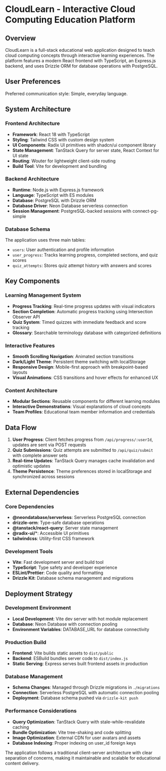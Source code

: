 # CloudLearn - Interactive Cloud Computing Education Platform

## Overview

CloudLearn is a full-stack educational web application designed to teach cloud computing concepts through interactive learning experiences. The platform features a modern React frontend with TypeScript, an Express.js backend, and uses Drizzle ORM for database operations with PostgreSQL.

## User Preferences

Preferred communication style: Simple, everyday language.

## System Architecture

### Frontend Architecture
- **Framework**: React 18 with TypeScript
- **Styling**: Tailwind CSS with custom design system
- **UI Components**: Radix UI primitives with shadcn/ui component library
- **State Management**: TanStack Query for server state, React Context for UI state
- **Routing**: Wouter for lightweight client-side routing
- **Build Tool**: Vite for development and bundling

### Backend Architecture
- **Runtime**: Node.js with Express.js framework
- **Language**: TypeScript with ES modules
- **Database**: PostgreSQL with Drizzle ORM
- **Database Driver**: Neon Database serverless connection
- **Session Management**: PostgreSQL-backed sessions with connect-pg-simple

### Database Schema
The application uses three main tables:
- `users`: User authentication and profile information
- `user_progress`: Tracks learning progress, completed sections, and quiz scores
- `quiz_attempts`: Stores quiz attempt history with answers and scores

## Key Components

### Learning Management System
- **Progress Tracking**: Real-time progress updates with visual indicators
- **Section Completion**: Automatic progress tracking using Intersection Observer API
- **Quiz System**: Timed quizzes with immediate feedback and score tracking
- **Glossary**: Searchable terminology database with categorized definitions

### Interactive Features
- **Smooth Scrolling Navigation**: Animated section transitions
- **Dark/Light Theme**: Persistent theme switching with localStorage
- **Responsive Design**: Mobile-first approach with breakpoint-based layouts
- **Visual Animations**: CSS transitions and hover effects for enhanced UX

### Content Architecture
- **Modular Sections**: Reusable components for different learning modules
- **Interactive Demonstrations**: Visual explanations of cloud concepts
- **Team Profiles**: Educational team member information and credentials

## Data Flow

1. **User Progress**: Client fetches progress from `/api/progress/:userId`, updates are sent via POST requests
2. **Quiz Submissions**: Quiz attempts are submitted to `/api/quiz/submit` with complete answer sets
3. **Real-time Updates**: TanStack Query manages cache invalidation and optimistic updates
4. **Theme Persistence**: Theme preferences stored in localStorage and synchronized across sessions

## External Dependencies

### Core Dependencies
- **@neondatabase/serverless**: Serverless PostgreSQL connection
- **drizzle-orm**: Type-safe database operations
- **@tanstack/react-query**: Server state management
- **@radix-ui/***: Accessible UI primitives
- **tailwindcss**: Utility-first CSS framework

### Development Tools
- **Vite**: Fast development server and build tool
- **TypeScript**: Type safety and developer experience
- **ESLint/Prettier**: Code quality and formatting
- **Drizzle Kit**: Database schema management and migrations

## Deployment Strategy

### Development Environment
- **Local Development**: Vite dev server with hot module replacement
- **Database**: Neon Database with connection pooling
- **Environment Variables**: DATABASE_URL for database connectivity

### Production Build
- **Frontend**: Vite builds static assets to `dist/public`
- **Backend**: ESBuild bundles server code to `dist/index.js`
- **Static Serving**: Express serves built frontend assets in production

### Database Management
- **Schema Changes**: Managed through Drizzle migrations in `./migrations`
- **Connection**: Serverless PostgreSQL with automatic connection pooling
- **Deployment**: Database schema pushed via `drizzle-kit push`

### Performance Considerations
- **Query Optimization**: TanStack Query with stale-while-revalidate caching
- **Bundle Optimization**: Vite tree-shaking and code splitting
- **Image Optimization**: External CDN for user avatars and assets
- **Database Indexing**: Proper indexing on user_id foreign keys

The application follows a traditional client-server architecture with clear separation of concerns, making it maintainable and scalable for educational content delivery.